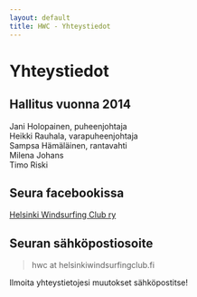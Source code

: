 ```yaml
---
layout: default
title: HWC - Yhteystiedot
---
```


Yhteystiedot
============

Hallitus vuonna 2014
--------------------

Jani Holopainen, puheenjohtaja  
Heikki Rauhala, varapuheenjohtaja  
Sampsa Hämäläinen, rantavahti  
Milena Johans  
Timo Riski  

Seura facebookissa
------------------
[Helsinki Windsurfing Club ry](https://www.facebook.com/groups/helsinkiwindsurfingclub/)

Seuran sähköpostiosoite
-----------------------

> hwc at helsinkiwindsurfingclub.fi

Ilmoita yhteystietojesi muutokset sähköpostitse!
